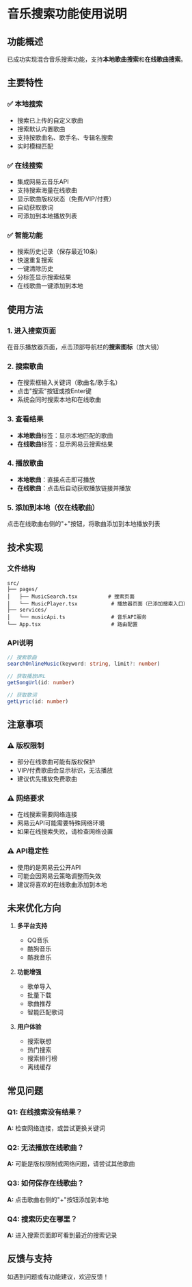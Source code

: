 # 音乐搜索功能使用说明

## 功能概述

已成功实现混合音乐搜索功能，支持**本地歌曲搜索**和**在线歌曲搜索**。

## 主要特性

### ✅ 本地搜索
- 搜索已上传的自定义歌曲
- 搜索默认内置歌曲
- 支持按歌曲名、歌手名、专辑名搜索
- 实时模糊匹配

### ✅ 在线搜索
- 集成网易云音乐API
- 支持搜索海量在线歌曲
- 显示歌曲版权状态（免费/VIP/付费）
- 自动获取歌词
- 可添加到本地播放列表

### ✅ 智能功能
- 搜索历史记录（保存最近10条）
- 快速重复搜索
- 一键清除历史
- 分标签显示搜索结果
- 在线歌曲一键添加到本地

## 使用方法

### 1. 进入搜索页面
在音乐播放器页面，点击顶部导航栏的**搜索图标**（放大镜）

### 2. 搜索歌曲
- 在搜索框输入关键词（歌曲名/歌手名）
- 点击"搜索"按钮或按Enter键
- 系统会同时搜索本地和在线歌曲

### 3. 查看结果
- **本地歌曲**标签：显示本地匹配的歌曲
- **在线歌曲**标签：显示网易云搜索结果

### 4. 播放歌曲
- **本地歌曲**：直接点击即可播放
- **在线歌曲**：点击后自动获取播放链接并播放

### 5. 添加到本地（仅在线歌曲）
点击在线歌曲右侧的"+"按钮，将歌曲添加到本地播放列表

## 技术实现

### 文件结构
```
src/
├── pages/
│   ├── MusicSearch.tsx          # 搜索页面
│   └── MusicPlayer.tsx           # 播放器页面（已添加搜索入口）
├── services/
│   └── musicApi.ts               # 音乐API服务
└── App.tsx                       # 路由配置
```

### API说明
```typescript
// 搜索歌曲
searchOnlineMusic(keyword: string, limit?: number)

// 获取播放URL
getSongUrl(id: number)

// 获取歌词
getLyric(id: number)
```

## 注意事项

### ⚠️ 版权限制
- 部分在线歌曲可能有版权保护
- VIP/付费歌曲会显示标识，无法播放
- 建议优先播放免费歌曲

### ⚠️ 网络要求
- 在线搜索需要网络连接
- 网易云API可能需要特殊网络环境
- 如果在线搜索失败，请检查网络设置

### ⚠️ API稳定性
- 使用的是网易云公开API
- 可能会因网易云策略调整而失效
- 建议将喜欢的在线歌曲添加到本地

## 未来优化方向

1. **多平台支持**
   - QQ音乐
   - 酷狗音乐
   - 酷我音乐

2. **功能增强**
   - 歌单导入
   - 批量下载
   - 歌曲推荐
   - 智能匹配歌词

3. **用户体验**
   - 搜索联想
   - 热门搜索
   - 搜索排行榜
   - 离线缓存

## 常见问题

### Q1: 在线搜索没有结果？
**A:** 检查网络连接，或尝试更换关键词

### Q2: 无法播放在线歌曲？
**A:** 可能是版权限制或网络问题，请尝试其他歌曲

### Q3: 如何保存在线歌曲？
**A:** 点击歌曲右侧的"+"按钮添加到本地

### Q4: 搜索历史在哪里？
**A:** 进入搜索页面即可看到最近的搜索记录

## 反馈与支持

如遇到问题或有功能建议，欢迎反馈！
